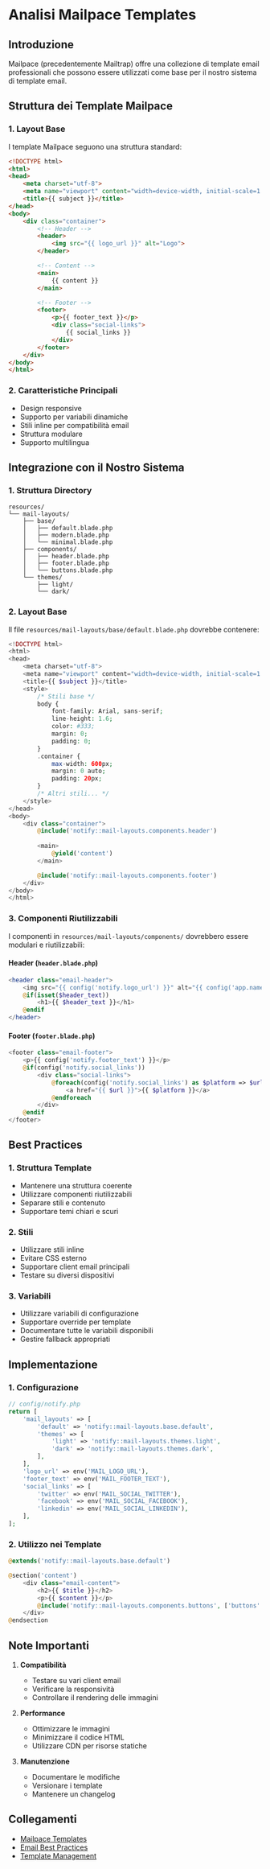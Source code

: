 # Analisi Mailpace Templates

## Introduzione
Mailpace (precedentemente Mailtrap) offre una collezione di template email professionali che possono essere utilizzati come base per il nostro sistema di template email.

## Struttura dei Template Mailpace

### 1. Layout Base
I template Mailpace seguono una struttura standard:
```html
<!DOCTYPE html>
<html>
<head>
    <meta charset="utf-8">
    <meta name="viewport" content="width=device-width, initial-scale=1.0">
    <title>{{ subject }}</title>
</head>
<body>
    <div class="container">
        <!-- Header -->
        <header>
            <img src="{{ logo_url }}" alt="Logo">
        </header>

        <!-- Content -->
        <main>
            {{ content }}
        </main>

        <!-- Footer -->
        <footer>
            <p>{{ footer_text }}</p>
            <div class="social-links">
                {{ social_links }}
            </div>
        </footer>
    </div>
</body>
</html>
```

### 2. Caratteristiche Principali
- Design responsive
- Supporto per variabili dinamiche
- Stili inline per compatibilità email
- Struttura modulare
- Supporto multilingua

## Integrazione con il Nostro Sistema

### 1. Struttura Directory
```
resources/
└── mail-layouts/
    ├── base/
    │   ├── default.blade.php
    │   ├── modern.blade.php
    │   └── minimal.blade.php
    ├── components/
    │   ├── header.blade.php
    │   ├── footer.blade.php
    │   └── buttons.blade.php
    └── themes/
        ├── light/
        └── dark/
```

### 2. Layout Base
Il file `resources/mail-layouts/base/default.blade.php` dovrebbe contenere:
```php
<!DOCTYPE html>
<html>
<head>
    <meta charset="utf-8">
    <meta name="viewport" content="width=device-width, initial-scale=1.0">
    <title>{{ $subject }}</title>
    <style>
        /* Stili base */
        body {
            font-family: Arial, sans-serif;
            line-height: 1.6;
            color: #333;
            margin: 0;
            padding: 0;
        }
        .container {
            max-width: 600px;
            margin: 0 auto;
            padding: 20px;
        }
        /* Altri stili... */
    </style>
</head>
<body>
    <div class="container">
        @include('notify::mail-layouts.components.header')
        
        <main>
            @yield('content')
        </main>

        @include('notify::mail-layouts.components.footer')
    </div>
</body>
</html>
```

### 3. Componenti Riutilizzabili
I componenti in `resources/mail-layouts/components/` dovrebbero essere modulari e riutilizzabili:

#### Header (`header.blade.php`)
```php
<header class="email-header">
    <img src="{{ config('notify.logo_url') }}" alt="{{ config('app.name') }}" class="logo">
    @if(isset($header_text))
        <h1>{{ $header_text }}</h1>
    @endif
</header>
```

#### Footer (`footer.blade.php`)
```php
<footer class="email-footer">
    <p>{{ config('notify.footer_text') }}</p>
    @if(config('notify.social_links'))
        <div class="social-links">
            @foreach(config('notify.social_links') as $platform => $url)
                <a href="{{ $url }}">{{ $platform }}</a>
            @endforeach
        </div>
    @endif
</footer>
```

## Best Practices

### 1. Struttura Template
- Mantenere una struttura coerente
- Utilizzare componenti riutilizzabili
- Separare stili e contenuto
- Supportare temi chiari e scuri

### 2. Stili
- Utilizzare stili inline
- Evitare CSS esterno
- Supportare client email principali
- Testare su diversi dispositivi

### 3. Variabili
- Utilizzare variabili di configurazione
- Supportare override per template
- Documentare tutte le variabili disponibili
- Gestire fallback appropriati

## Implementazione

### 1. Configurazione
```php
// config/notify.php
return [
    'mail_layouts' => [
        'default' => 'notify::mail-layouts.base.default',
        'themes' => [
            'light' => 'notify::mail-layouts.themes.light',
            'dark' => 'notify::mail-layouts.themes.dark',
        ],
    ],
    'logo_url' => env('MAIL_LOGO_URL'),
    'footer_text' => env('MAIL_FOOTER_TEXT'),
    'social_links' => [
        'twitter' => env('MAIL_SOCIAL_TWITTER'),
        'facebook' => env('MAIL_SOCIAL_FACEBOOK'),
        'linkedin' => env('MAIL_SOCIAL_LINKEDIN'),
    ],
];
```

### 2. Utilizzo nei Template
```php
@extends('notify::mail-layouts.base.default')

@section('content')
    <div class="email-content">
        <h2>{{ $title }}</h2>
        <p>{{ $content }}</p>
        @include('notify::mail-layouts.components.buttons', ['buttons' => $buttons])
    </div>
@endsection
```

## Note Importanti

1. **Compatibilità**
   - Testare su vari client email
   - Verificare la responsività
   - Controllare il rendering delle immagini

2. **Performance**
   - Ottimizzare le immagini
   - Minimizzare il codice HTML
   - Utilizzare CDN per risorse statiche

3. **Manutenzione**
   - Documentare le modifiche
   - Versionare i template
   - Mantenere un changelog

## Collegamenti
- [Mailpace Templates](https://github.com/mailpace/templates)
- [Email Best Practices](./EMAIL_BEST_PRACTICES.md)
- [Template Management](./template-management.md) 
